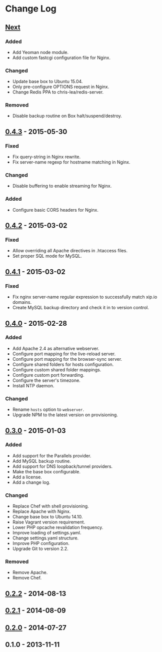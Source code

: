 # Change Log

## [Next][next]

### Added
- Add Yeoman node module.
- Add custom fastcgi configuration file for Nginx.

### Changed
- Update base box to Ubuntu 15.04.
- Only pre-configure OPTIONS request in Nginx.
- Change Redis PPA to chris-lea/redis-server.

### Removed
- Disable backup routine on Box halt/suspend/destroy.

## [0.4.3] - 2015-05-30

### Fixed
- Fix query-string in Nginx rewrite.
- Fix server-name regexp for hostname matching in Nginx.

### Changed
- Disable buffering to enable streaming for Nginx.

### Added
- Configure basic CORS headers for Nginx.

## [0.4.2] - 2015-03-02

### Fixed
- Allow overriding all Apache directives in .htaccess files.
- Set proper SQL mode for MySQL.

## [0.4.1] - 2015-03-02

### Fixed
- Fix nginx server-name regular expression to successfully match xip.io domains.
- Create MySQL backup directory and check it in to version control.

## [0.4.0] - 2015-02-28

### Added
- Add Apache 2.4 as alternative webserver.
- Configure port mapping for the live-reload server.
- Configure port mapping for the browser-sync server.
- Configure shared folders for hosts configuration.
- Configure custom shared folder mappings.
- Configure custom port forwarding.
- Configure the server's timezone.
- Install NTP daemon.

### Changed
- Rename `hosts` option to `webserver`.
- Upgrade NPM to the latest version on provisioning.

## [0.3.0] - 2015-01-03

### Added
- Add support for the Parallels provider.
- Add MySQL backup routine.
- Add support for DNS loopback/tunnel providers.
- Make the base box configurable.
- Add a license.
- Add a change log.

### Changed
- Replace Chef with shell provisioning.
- Replace Apache with Nginx.
- Change base box to Ubuntu 14.10.
- Raise Vagrant version requirement.
- Lower PHP opcache revalidation frequency.
- Improve loading of settings.yaml.
- Change settings.yaml structure.
- Improve PHP configuration.
- Upgrade Git to version 2.2.

### Removed
- Remove Apache.
- Remove Chef.

## [0.2.2] - 2014-08-13

## [0.2.1] - 2014-08-09

## [0.2.0] - 2014-07-27

## 0.1.0 - 2013-11-11

[next]: https://github.com/thasmo/vagrant.box/compare/v0.4.3...HEAD
[0.4.3]: https://github.com/thasmo/vagrant.box/compare/v0.4.2...v0.4.3
[0.4.2]: https://github.com/thasmo/vagrant.box/compare/v0.4.1...v0.4.2
[0.4.1]: https://github.com/thasmo/vagrant.box/compare/v0.4.0...v0.4.1
[0.4.0]: https://github.com/thasmo/vagrant.box/compare/v0.3.0...v0.4.0
[0.3.0]: https://github.com/thasmo/vagrant.box/compare/v0.2.2...v0.3.0
[0.2.2]: https://github.com/thasmo/vagrant.box/compare/v0.2.1...v0.2.2
[0.2.1]: https://github.com/thasmo/vagrant.box/compare/v0.2.0...v0.2.1
[0.2.0]: https://github.com/thasmo/vagrant.box/compare/v0.1.0...v0.2.0
